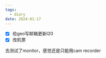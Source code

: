 ```yaml
---
tags:
  - diary
date: 2024-01-17
---
```

- [x] 给geo写邮箱更新I20
- [x] 改机票

去测试了monitor，感觉还是只能用cam recorder

